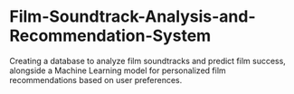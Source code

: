 # Film-Soundtrack-Analysis-and-Recommendation-System
Creating a database to analyze film soundtracks and predict film success, alongside a Machine Learning model for personalized film recommendations based on user preferences.
